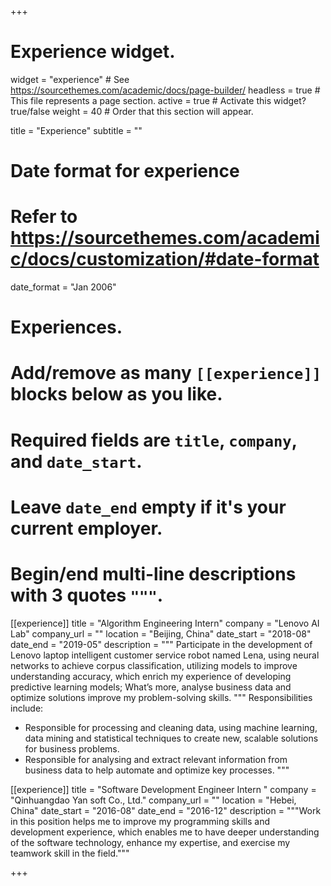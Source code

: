 +++
# Experience widget.
widget = "experience"  # See https://sourcethemes.com/academic/docs/page-builder/
headless = true  # This file represents a page section.
active = true  # Activate this widget? true/false
weight = 40  # Order that this section will appear.

title = "Experience"
subtitle = ""

# Date format for experience
#   Refer to https://sourcethemes.com/academic/docs/customization/#date-format
date_format = "Jan 2006"

# Experiences.
#   Add/remove as many `[[experience]]` blocks below as you like.
#   Required fields are `title`, `company`, and `date_start`.
#   Leave `date_end` empty if it's your current employer.
#   Begin/end multi-line descriptions with 3 quotes `"""`.
[[experience]]
  title = "Algorithm Engineering Intern"
  company = "Lenovo AI Lab"
  company_url = ""
  location = "Beijing, China"
  date_start = "2018-08"
  date_end = "2019-05"
  description = """ Participate in the development of Lenovo laptop intelligent customer service robot named Lena, using neural networks to achieve corpus classification, utilizing models to improve understanding accuracy, which enrich my experience of developing predictive learning models; What’s more, analyse business data and optimize solutions improve my problem-solving skills.
   """
  Responsibilities include:
  
  * Responsible for processing and cleaning data, using machine learning, data mining and statistical techniques to create new, scalable solutions for business problems.
  * Responsible for analysing and extract relevant information from business data to help automate and optimize key processes.
  """

[[experience]]
  title = "Software Development Engineer Intern "
  company = "Qinhuangdao Yan soft Co., Ltd."
  company_url = ""
  location = "Hebei, China"
  date_start = "2016-08"
  date_end = "2016-12"
  description = """Work in this position helps me to improve my programming skills and development experience, which enables me to have deeper understanding of the software technology, enhance my expertise, and exercise my teamwork skill in the field."""

+++
